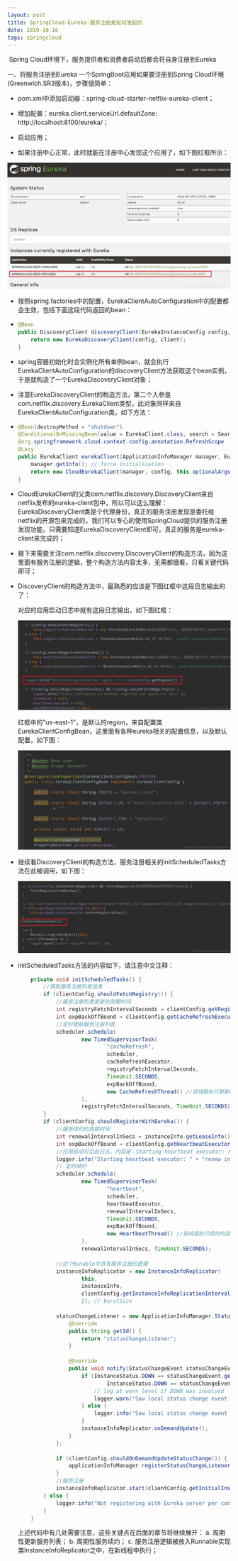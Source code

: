 ```yaml
---
layout: post
title: SpringCloud-Eureka-服务注册是如何发起的
date: 2019-10-16
tags: springcloud
---
```


​	Spring Cloud环境下，服务提供者和消费者启动后都会将自身注册到Eureka



一、将服务注册到Eureka
	一个SpringBoot应用如果要注册到Spring Cloud环境(Greenwich.SR3版本)，步骤很简单：

* pom.xml中添加启动器：spring-cloud-starter-netflix-eureka-client；

* 增加配置：eureka.client.serviceUrl.defaultZone: http://localhost:8100/eureka/；

* 启动应用；

* 如果注册中心正常，此时就能在注册中心发现这个应用了，如下图红框所示：

![eureka-web](/images/posts/2019/2019-10-16-00001.jpg)

* 按照spring.factories中的配置，EurekaClientAutoConfiguration中的配置都会生效，包括下面这段代码返回的bean：

* ```java
  @Bean
  public DiscoveryClient discoveryClient(EurekaInstanceConfig config, EurekaClient client) {
      return new EurekaDiscoveryClient(config, client);
  }
  ```

* spring容器初始化时会实例化所有单例bean，就会执行EurekaClientAutoConfiguration的discoveryClient方法获取这个bean实例，于是就构造了一个EurekaDiscoveryClient对象；

* 注意EurekaDiscoveryClient的构造方法，第二个入参是com.netflix.discovery.EurekaClient类型，此对象同样来自EurekaClientAutoConfiguration类，如下方法：

* ```java
  @Bean(destroyMethod = "shutdown")
  @ConditionalOnMissingBean(value = EurekaClient.class, search = SearchStrategy.CURRENT)
  @org.springframework.cloud.context.config.annotation.RefreshScope
  @Lazy
  public EurekaClient eurekaClient(ApplicationInfoManager manager, EurekaClientConfig config, EurekaInstanceConfig instance) {
      manager.getInfo(); // force initialization
      return new CloudEurekaClient(manager, config, this.optionalArgs,this.context);
  }
  ```

* 
  CloudEurekaClient的父类com.netflix.discovery.DiscoveryClient来自netflix发布的eureka-client包中，所以可以这么理解：EurekaDiscoveryClient类是个代理身份，真正的服务注册发现是委托给netflix的开源包来完成的，我们可以专心的使用SpringCloud提供的服务注册发现功能，只需要知道EurekaDiscoveryClient即可，真正的服务是eureka-client来完成的；

* 接下来需要关注com.netflix.discovery.DiscoveryClient的构造方法，因为这里面有服务注册的逻辑，整个构造方法内容太多，无需都细看，只看关键代码即可；

* DiscoveryClient的构造方法中，最熟悉的应该是下图红框中这段日志输出的了：

  对应的应用启动日志中就有这段日志输出，如下图红框：	

  ![](/images/posts/2019/2019-10-16-00002.jpg)

  红框中的”us-east-1”，是默认的region，来自配置类EurekaClientConfigBean，这里面有各种eureka相关的配置信息，以及默认配置，如下图：

  ![](/images/posts/2019/2019-10-16-00003.jpg)

* 继续看DiscoveryClient的构造方法，服务注册相关的initScheduledTasks方法在此被调用，如下图：

  ![](/images/posts/2019/2019-10-16-00004.jpg)

* initScheduledTasks方法的内容如下，请注意中文注释：

  ```java
      private void initScheduledTasks() {
          //获取服务注册列表信息
          if (clientConfig.shouldFetchRegistry()) {
              //服务注册列表更新的周期时间
              int registryFetchIntervalSeconds = clientConfig.getRegistryFetchIntervalSeconds();
              int expBackOffBound = clientConfig.getCacheRefreshExecutorExponentialBackOffBound();
              //定时更新服务注册列表
              scheduler.schedule(
                      new TimedSupervisorTask(
                              "cacheRefresh",
                              scheduler,
                              cacheRefreshExecutor,
                              registryFetchIntervalSeconds,
                              TimeUnit.SECONDS,
                              expBackOffBound,
                              new CacheRefreshThread() //该线程执行更新的具体逻辑
                      ),
                      registryFetchIntervalSeconds, TimeUnit.SECONDS);
          }
          if (clientConfig.shouldRegisterWithEureka()) {
              //服务续约的周期时间
              int renewalIntervalInSecs = instanceInfo.getLeaseInfo().getRenewalIntervalInSecs();
              int expBackOffBound = clientConfig.getHeartbeatExecutorExponentialBackOffBound();
              //应用启动可见此日志，内容是：Starting heartbeat executor: renew interval is: 30
              logger.info("Starting heartbeat executor: " + "renew interval is: " + renewalIntervalInSecs);
              // 定时续约
              scheduler.schedule(
                      new TimedSupervisorTask(
                              "heartbeat",
                              scheduler,
                              heartbeatExecutor,
                              renewalIntervalInSecs,
                              TimeUnit.SECONDS,
                              expBackOffBound,
                              new HeartbeatThread() //该线程执行续约的具体逻辑
                      ),
                      renewalIntervalInSecs, TimeUnit.SECONDS);
  
              //这个Runable中含有服务注册的逻辑
              instanceInfoReplicator = new InstanceInfoReplicator(
                      this,
                      instanceInfo,
                      clientConfig.getInstanceInfoReplicationIntervalSeconds(),
                      2); // burstSize
  
              statusChangeListener = new ApplicationInfoManager.StatusChangeListener() {
                  @Override
                  public String getId() {
                      return "statusChangeListener";
                  }
  
                  @Override
                  public void notify(StatusChangeEvent statusChangeEvent) {
                      if (InstanceStatus.DOWN == statusChangeEvent.getStatus() ||
                              InstanceStatus.DOWN == statusChangeEvent.getPreviousStatus()) {
                          // log at warn level if DOWN was involved
                          logger.warn("Saw local status change event {}", statusChangeEvent);
                      } else {
                          logger.info("Saw local status change event {}", statusChangeEvent);
                      }
                      instanceInfoReplicator.onDemandUpdate();
                  }
              };
  
              if (clientConfig.shouldOnDemandUpdateStatusChange()) {
                  applicationInfoManager.registerStatusChangeListener(statusChangeListener);
              }
              //服务注册
              instanceInfoReplicator.start(clientConfig.getInitialInstanceInfoReplicationIntervalSeconds());
          } else {
              logger.info("Not registering with Eureka server per configuration");
          }
      }
  ```

  上述代码中有几处需要注意，这些关键点在后面的章节将继续展开：
  a. 周期性更新服务列表；
  b. 周期性服务续约；
  c. 服务注册逻辑被放入Runnable实现类InstanceInfoReplicator之中，在新线程中执行；

